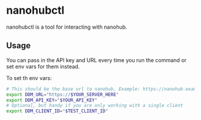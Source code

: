 # nanohubctl
nanohubctl is a tool for interacting with nanohub.

## Usage
You can pass in the API key and URL every time you run the command or set env vars for them instead.

To set th env vars:
```bash
# This should be the base url to nanohub, Example: https://nanohub.example.com/
export DDM_URL="https://$YOUR_SERVER_HERE"
export DDM_API_KEY="$YOUR_API_KEY"
# Optional, but handy if you are only working with a single client
export DDM_CLIENT_ID="$TEST_CLIENT_ID"
```
